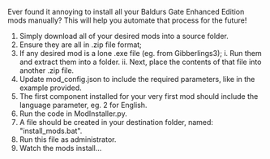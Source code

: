 Ever found it annoying to install all your Baldurs Gate Enhanced Edition mods manually?
This will help you automate that process for the future!

1. Simply download all of your desired mods into a source folder.
2. Ensure they are all in .zip file format;
3. If any desired mod is a lone .exe file (eg. from Gibberlings3);
  i. Run them and extract them into a folder.
  ii. Next, place the contents of that file into another .zip file.
4. Update mod_config.json to include the required parameters, like in the example provided.
5. The first component installed for your very first mod should include the language parameter, eg. 2 for English. 
6. Run the code in ModInstaller.py.
7. A file should be created in your destination folder, named: "install_mods.bat".
8. Run this file as administrator.
9. Watch the mods install...
